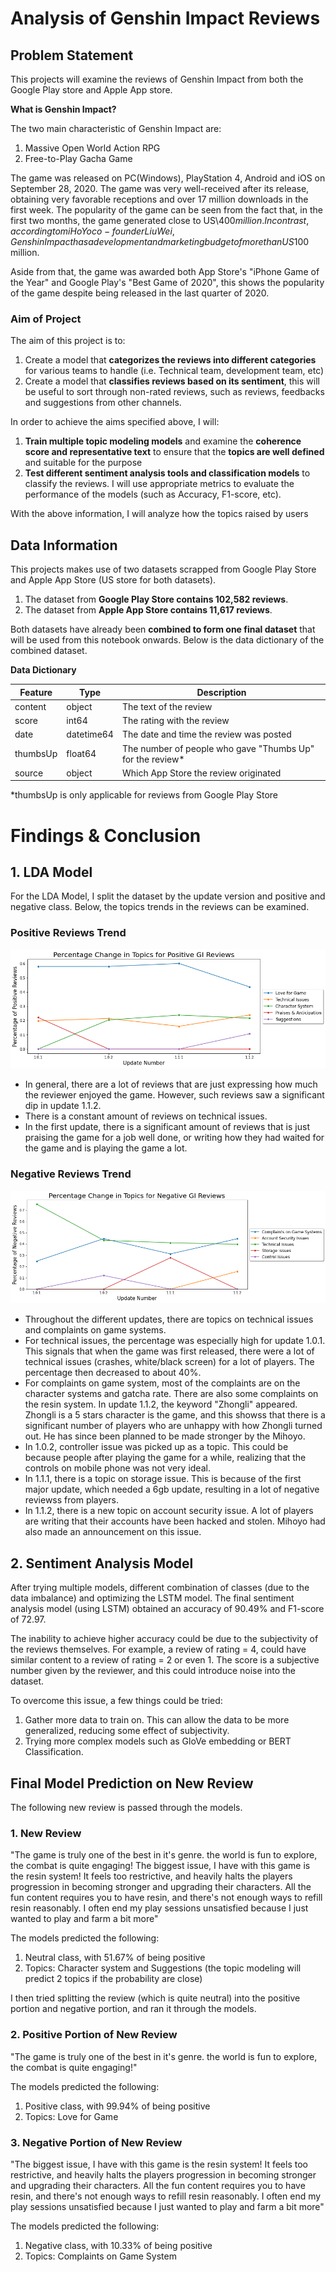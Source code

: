 # Analysis of Genshin Impact Reviews
## Problem Statement
This projects will examine the reviews of Genshin Impact from both the Google Play store and Apple App store.

**What is Genshin Impact?**

The two main characteristic of Genshin Impact are:
1. Massive Open World Action RPG
2. Free-to-Play Gacha Game

The game was released on PC(Windows), PlayStation 4, Android and iOS on September 28, 2020. The game was very well-received after its release, obtaining very favorable receptions and  over 17 million downloads in the first week. The popularity of the game can be seen from the fact that, in the first two months, the game generated close to US\\$400 million. In contrast, according to miHoYo co-founder Liu Wei, Genshin Impact has a development and marketing budget of more than US$100 million.

Aside from that, the game was awarded both App Store's "iPhone Game of the Year" and Google Play's "Best Game of 2020", this shows the popularity of the game despite being released in the last quarter of 2020.

### Aim of Project
The aim of this project is to:
1. Create a model that **categorizes the reviews into different categories** for various teams to handle (i.e. Technical team, development team, etc)
2. Create a model that **classifies reviews based on its sentiment**, this will be useful to sort through non-rated reviews, such as reviews, feedbacks and suggestions from other channels.

In order to achieve the aims specified above, I will:
1. **Train multiple topic modeling models** and examine the **coherence score and representative text** to ensure that the **topics are well defined** and suitable for the purpose
2. **Test different sentiment analysis tools and classification models** to classify the reviews. I will use appropriate metrics to evaluate the performance of the models (such as Accuracy, F1-score, etc).

With the above information, I will analyze how the topics raised by users

## Data Information
This projects makes use of two datasets scrapped from Google Play Store and Apple App Store (US store for both datasets).

1. The dataset from **Google Play Store contains 102,582 reviews**.
2. The dataset from **Apple App Store contains 11,617 reviews**.

Both datasets have already been **combined to form one final dataset** that will be used from this notebook onwards. Below is the data dictionary of the combined dataset.

**Data Dictionary**

|Feature|Type|Description|
|---|---|---|
|content|object|The text of the review|
|score|int64|The rating with the review|
|date|datetime64|The date and time the review was posted|
|thumbsUp|float64|The number of people who gave "Thumbs Up" for the review*|
|source|object|Which App Store the review originated||

*thumbsUp is only applicable for reviews from Google Play Store


# Findings & Conclusion

## 1. LDA Model

For the LDA Model, I split the dataset by the update version and positive and negative class. Below, the topics trends in the reviews can be examined.

### Positive Reviews Trend
![Positive Reviews Trends](images/positive_reviews_trend.png)

- In general, there are a lot of reviews that are just expressing how much the reviewer enjoyed the game. However, such reviews saw a significant dip in update 1.1.2.
- There is a constant amount of reviews on technical issues.
- In the first update, there is a significant amount of reviews that is just praising the game for a job well done, or writing how they had waited for the game and is playing the game a lot.


### Negative Reviews Trend
![Negative Reviews Trends](images/negative_reviews_trend.png)
- Throughout the different updates, there are topics on technical issues and complaints on game systems.
- For technical issues, the percentage was especially high for update 1.0.1. This signals that when the game was first released, there were a lot of technical issues (crashes, white/black screen) for a lot of players. The percentage then decreased to about 40%.
- For complaints on game system, most of the complaints are on the character systems and gatcha rate. There are also some complaints on the resin system. In update 1.1.2, the keyword "Zhongli" appeared. Zhongli is a 5 stars character is the game, and this showss that there is a significant number of players who are unhappy with how Zhongli turned out. He has since been planned to be made stronger by the Mihoyo.
- In 1.0.2, controller issue was picked up as a topic. This could be because people after playing the game for a while, realizing that the controls on mobile phone was not very ideal.
- In 1.1.1, there is a topic on storage issue. This is because of the first major update, which needed a 6gb update, resulting in a lot of negative reviewss from players.
- In 1.1.2, there is a new topic on account security issue. A lot of players are writing that their accounts have been hacked and stolen. Mihoyo had also made an announcement on this issue.


## 2. Sentiment Analysis Model

After trying multiple models, different combination of classes (due to the data imbalance) and optimizing the LSTM model. The final sentiment analysis model (using LSTM) obtained an accuracy of 90.49% and F1-score of 72.97.

The inability to achieve higher accuracy could be due to the subjectivity of the reviews themselves. For example, a review of rating = 4, could have similar content to a review of rating = 2 or even 1. The score is a subjective number given by the reviewer, and this could introduce noise into the dataset.

To overcome this issue, a few things could be tried:
1. Gather more data to train on. This can allow the data to be more generalized, reducing some effect of subjectivity.
2. Trying more complex models such as GloVe embedding or BERT Classification.

## Final Model Prediction on New Review
The following new review is passed through the models.

### 1. New Review
"The game is truly one of the best in it's genre. the world is fun to explore, the combat is quite engaging!
The biggest issue, I have with this game is the resin system! It feels too restrictive, and heavily halts the players progression in becoming stronger and upgrading their characters. All the fun content requires you to have resin, and there's not enough ways to refill resin reasonably. I often end my play sessions unsatisfied because I just wanted to play and farm a bit more"

The models predicted the following:
1. Neutral class, with 51.67% of being positive
2. Topics: Character system and Suggestions (the topic modeling will predict 2 topics if the probability are close)

I then tried splitting the review (which is quite neutral) into the positive portion and negative portion, and ran it through the models.

### 2. Positive Portion of New Review
"The game is truly one of the best in it's genre. the world is fun to explore, the combat is quite engaging!"

The models predicted the following:
1. Positive class, with 99.94% of being positive
2. Topics: Love for Game

### 3. Negative Portion of New Review
"The biggest issue, I have with this game is the resin system! It feels too restrictive, and heavily halts the players progression in becoming stronger and upgrading their characters. All the fun content requires you to have resin, and there's not enough ways to refill resin reasonably. I often end my play sessions unsatisfied because I just wanted to play and farm a bit more"

The models predicted the following:
1. Negative class, with 10.33% of being positive
2. Topics: Complaints on Game System
